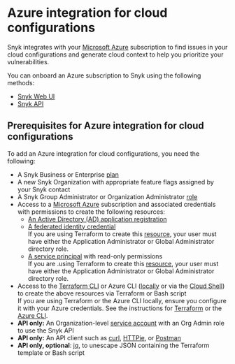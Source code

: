 # Azure integration for cloud configurations

Snyk integrates with your [Microsoft Azure](https://azure.microsoft.com/en-us/) subscription to find issues in your cloud configurations and generate cloud context to help you prioritize your vulnerabilities.

You can onboard an Azure subscription to Snyk using the following methods:

* [Snyk Web UI](azure-integration-web-ui/)
* [Snyk API](snyk-cloud-for-azure-api/)

## Prerequisites for Azure integration for cloud configurations

To add an Azure integration for cloud configurations, you need the following:

* A Snyk Business or Enterprise [plan](https://snyk.io/plans/)
* A new Snyk Organization with appropriate feature flags assigned by your Snyk contact
* A Snyk Group Administrator or Organization Administrator [role](../../../snyk-admin/manage-permissions-and-roles/permissions-associated-with-each-pre-defined-role.md)
* Access to a [Microsoft Azure](https://azure.microsoft.com/en-us/) subscription and associated credentials with permissions to create the following resources:
  * [An Active Directory (AD) application registration](https://learn.microsoft.com/en-us/azure/active-directory/develop/app-objects-and-service-principals#application-registration)
  * [A federated identity credential](https://learn.microsoft.com/en-us/azure/active-directory/develop/workload-identity-federation)\
    If you are using Terraform to create this [resource](https://registry.terraform.io/providers/hashicorp/azuread/latest/docs/resources/application\_federated\_identity\_credential#api-permissions), your user must have either the Application Administrator or Global Administrator directory role.
  * [A service principal](https://learn.microsoft.com/en-us/azure/active-directory/develop/app-objects-and-service-principals#service-principal-object) with read-only permissions\
    If you are .using Terraform to create this [resource](https://registry.terraform.io/providers/hashicorp/azuread/latest/docs/resources/service\_principal), your user must have either the Application Administrator or Global Administrator directory role.
* Access to the [Terraform CLI](https://www.terraform.io/downloads) or Azure CLI ([locally](https://learn.microsoft.com/en-us/cli/azure/) or via the [Cloud Shell](https://portal.azure.com/#home)) to create the above resources via Terraform or Bash script\
  If you are using Terraform or the Azure CLI locally, ensure you configure it with your Azure credentials. See the instructions for [Terraform](https://registry.terraform.io/providers/hashicorp/azuread/latest/docs#authenticating-to-azure-active-directory) or the [Azure CLI](https://learn.microsoft.com/en-us/cli/azure/authenticate-azure-cli).
* **API only:** An Organization-level [service account](../../../enterprise-setup/service-accounts/) with an Org Admin role to use the Snyk API
* **API only:** An API client such as [curl](https://curl.se/), [HTTPie](https://httpie.io/), or [Postman](https://www.postman.com/)
* **API only, optional**: [jq](https://stedolan.github.io/jq/), to unescape JSON containing the Terraform template or Bash script
